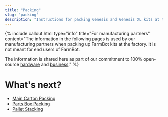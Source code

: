 ```yaml
---
title: "Packing"
slug: "packing"
description: "Instructions for packing Genesis and Genesis XL kits at the factory :building_construction: :package:"
---
```



{%
include callout.html
type="info"
title="For manufacturing partners"
content="The information in the following pages is used by our manufacturing partners when packing up FarmBot kits at the factory. It is not meant for end users of FarmBot.

The information is shared here as part of our commitment to 100% open-source [hardware](https://meta.farm.bot/docs/intro#openly-share-our-products) and [business](https://meta.farm.bot/docs/intro#openly-share-our-business)."
%}

# What's next?

 * [Main Carton Packing](packing/main-carton.md)
 * [Parts Box Packing](packing/parts-box.md)
 * [Pallet Stacking](packing/pallet-stacking.md)
